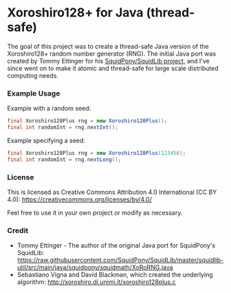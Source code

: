 # Xoroshiro128+ for Java (thread-safe)
The goal of this project was to create a thread-safe Java version of the Xoroshiro128+ random number generator
(RNG).  The initial Java port was created by Tommy Ettinger for his [SquidPony/SquidLib project](https://github.com/SquidPony/SquidLib), and 
I've since went on to make it atomic and thread-safe for large scale distributed computing needs.

### Example Usage
Example with a random seed:
```java
final Xoroshiro128Plus rng = new Xoroshiro128Plus();
final int randomInt = rng.nextInt();
```

Example specifying a seed:
```java
final Xoroshiro128Plus rng = new Xoroshiro128Plus(123456);
final int randomInt = rng.nextLong();
```


### License
This is licensed as Creative Commons Attribution 4.0 International (CC BY 4.0):
https://creativecommons.org/licenses/by/4.0/

Feel free to use it in your own project or modify as necessary.

### Credit
 - Tommy Ettinger - The author of the original Java port for SquidPony's SquidLib: 
    https://raw.githubusercontent.com/SquidPony/SquidLib/master/squidlib-util/src/main/java/squidpony/squidmath/XoRoRNG.java
 - Sebastiano Vigna and David Blackman, which created the underlying algorithm: 
    http://xoroshiro.di.unimi.it/xoroshiro128plus.c

